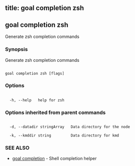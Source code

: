 title: goal completion zsh
---
## goal completion zsh



Generate zsh completion commands



### Synopsis



Generate zsh completion commands



```

goal completion zsh [flags]

```



### Options



```

  -h, --help   help for zsh

```



### Options inherited from parent commands



```

  -d, --datadir stringArray   Data directory for the node

  -k, --kmddir string         Data directory for kmd

```



### SEE ALSO



* [goal completion](../../completion/completion/)	 - Shell completion helper



